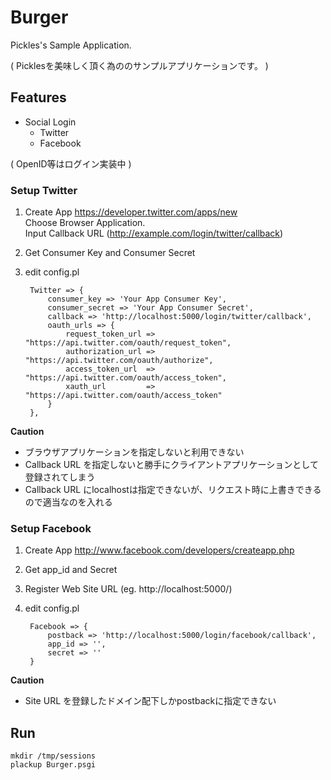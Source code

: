 # Burger

Pickles's Sample Application.

( Picklesを美味しく頂く為ののサンプルアプリケーションです。 )

## Features

- Social Login
  - Twitter
  - Facebook

( OpenID等はログイン実装中 )

### Setup Twitter

1. Create App https://developer.twitter.com/apps/new  
    Choose Browser Application.  
    Input Callback URL (http://example.com/login/twitter/callback)
2. Get Consumer Key and Consumer Secret
3. edit config.pl

        Twitter => {
            consumer_key => 'Your App Consumer Key',
            consumer_secret => 'Your App Consumer Secret',
            callback => 'http://localhost:5000/login/twitter/callback',
            oauth_urls => {
                request_token_url => "https://api.twitter.com/oauth/request_token",
                authorization_url => "https://api.twitter.com/oauth/authorize",
                access_token_url  => "https://api.twitter.com/oauth/access_token",
                xauth_url         => "https://api.twitter.com/oauth/access_token"
            }
        },

**Caution**

- ブラウザアプリケーションを指定しないと利用できない
- Callback URL を指定しないと勝手にクライアントアプリケーションとして登録されてしまう
- Callback URL にlocalhostは指定できないが、リクエスト時に上書きできるので適当なのを入れる

### Setup Facebook

1. Create App <http://www.facebook.com/developers/createapp.php>
2. Get app\_id and Secret
3. Register Web Site URL (eg. http://localhost:5000/)
4. edit config.pl

        Facebook => {
            postback => 'http://localhost:5000/login/facebook/callback',
            app_id => '',
            secret => ''
        }

**Caution**

- Site URL を登録したドメイン配下しかpostbackに指定できない

## Run

    mkdir /tmp/sessions
    plackup Burger.psgi
